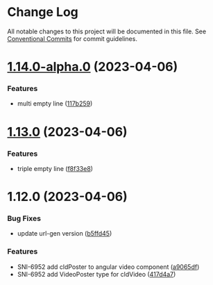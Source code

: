 # Change Log

All notable changes to this project will be documented in this file.
See [Conventional Commits](https://conventionalcommits.org) for commit guidelines.

# [1.14.0-alpha.0](https://github.com/cloudinary/frontend-frameworks/compare/@cloudinary/ng@1.13.0...@cloudinary/ng@1.14.0-alpha.0) (2023-04-06)


### Features

* multi empty line ([117b259](https://github.com/cloudinary/frontend-frameworks/commit/117b259410d3626fd443ef3c6a7163c708933cc2))





# [1.13.0](https://github.com/cloudinary/frontend-frameworks/compare/@cloudinary/ng@1.12.0...@cloudinary/ng@1.13.0) (2023-04-06)


### Features

* triple empty line ([f8f33e8](https://github.com/cloudinary/frontend-frameworks/commit/f8f33e89fb1954deb93f91dbb87d03a9359701e9))





# 1.12.0 (2023-04-06)


### Bug Fixes

* update url-gen version ([b5ffd45](https://github.com/cloudinary/frontend-frameworks/commit/b5ffd4534fa2bca5dbcbb08d244a116f5812ae15))


### Features

* SNI-6952 add cldPoster to angular video component ([a9065df](https://github.com/cloudinary/frontend-frameworks/commit/a9065dfd93f30d6596547a568998728d4b43390f))
* SNI-6952 add VideoPoster type for cldVideo ([417d4a7](https://github.com/cloudinary/frontend-frameworks/commit/417d4a77b30d614b2508c89ded6a28e58decbc88))
